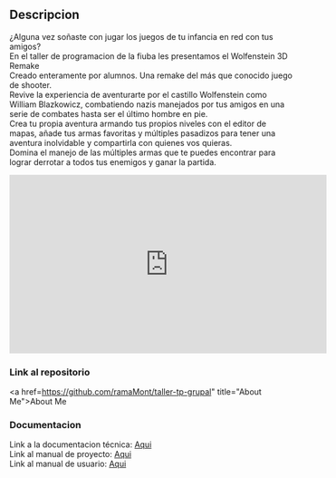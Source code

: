 ## Descripcion

¿Alguna vez soñaste con jugar los juegos de tu infancia en red con tus amigos? <br/>
En el taller de programacion de la fiuba les presentamos el  Wolfenstein 3D Remake <br/>
Creado enteramente por alumnos. Una remake del más que conocido juego de shooter. <br/>
Revive la experiencia de aventurarte por el castillo Wolfenstein como William Blazkowicz, combatiendo nazis manejados por tus amigos en una serie de combates hasta ser el último hombre en pie. <br/>
Crea tu propia aventura armando tus propios niveles con el editor de mapas, añade tus armas favoritas y múltiples pasadizos para tener una aventura inolvidable y compartirla con quienes vos quieras. <br/>
Domina el manejo de las múltiples armas que te puedes encontrar para lograr derrotar a todos tus enemigos y ganar la partida.

<iframe width="560" height="315" src="https://www.youtube.com/embed/qZ-HH_SZ9NI" frameborder="0" allow="autoplay; encrypted-media" allowfullscreen></iframe>

### Link al repositorio
<a href=https://github.com/ramaMont/taller-tp-grupal" title="About Me">About Me</a>

### Documentacion
Link a la documentacion técnica: <a href="https://github.com/andi-carretero/test_page/raw/main/documentacion/Documentacion_Tecnica.pdf" target="_blank">Aqui</a> <br/>
Link al manual de proyecto: <a href="https://github.com/andi-carretero/test_page/raw/main/documentacion/Manual_de_Proyecto.pdf" target="_blank">Aqui</a> <br/>
Link al manual de usuario: <a href="https://github.com/andi-carretero/test_page/raw/main/documentacion/Manual_de_usuario.pdf" target="_blank">Aqui</a> <br/>
